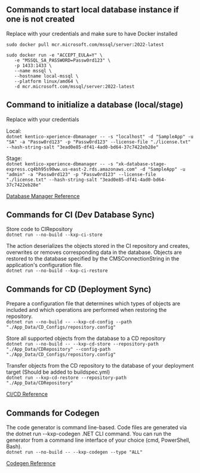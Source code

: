 ## Commands to start local database instance if one is not created

Replace with your credentials and make sure to have Docker installed<br>

`sudo docker pull mcr.microsoft.com/mssql/server:2022-latest`

```
sudo docker run -e "ACCEPT_EULA=Y" \
   -e "MSSQL_SA_PASSWORD=Passw0rd123" \
   -p 1433:1433 \
   --name mssql \
   --hostname local-mssql \
   --platform linux/amd64 \
   -d mcr.microsoft.com/mssql/server:2022-latest
```

## Command to initialize a database (local/stage)

Replace with your credentials </br>

Local: <br>
`dotnet kentico-xperience-dbmanager -- -s "localhost" -d "SampleApp" -u "SA" -a "Passw0rd123" -p "Passw0rd123" --license-file "./license.txt" --hash-string-salt "3ead0e85-df41-4ad0-bd64-37c7422eb28e"`

Stage:<br>
`dotnet kentico-xperience-dbmanager -- -s "xk-database-stage-express.cq4bh95s90ww.us-east-2.rds.amazonaws.com" -d "SampleApp" -u "admin" -a "Passw0rd123" -p "Passw0rd123" --license-file "./license.txt" --hash-string-salt "3ead0e85-df41-4ad0-bd64-37c7422eb28e"`

[Database Manager Reference](https://docs.xperience.io/xp/developers-and-admins/installation)

## Commands for CI (Dev Database Sync)

Store code to CIRepository<br>
`dotnet run --no-build --kxp-ci-store`

The action deserializes the objects stored in the CI repository and creates, overwrites or removes corresponding data in the database. Objects are restored to the database specified by the CMSConnectionString in the application's configuration file.<br>
`dotnet run --no-build --kxp-ci-restore`

## Commands for CD (Deployment Sync)

Prepare a configuration file that determines which types of objects are included and which operations are performed when restoring the repository.<br>
`dotnet run --no-build -- --kxp-cd-config --path "./App_Data/CD_Configs/repository.config"`

Store all supported objects from the database to a CD repository<br>
`dotnet run --no-build -- --kxp-cd-store --repository-path "./App_Data/CDRepository" --config-path "./App_Data/CD_Configs/repository.config"`

Transfer objects from the CD repository to the database of your deployment target (Should be added to buildspec.yml)<br>
`dotnet run --kxp-cd-restore --repository-path "./App_Data/CDRepository"`

[CI/CD Reference](https://docs.xperience.io/xp/developers-and-admins/ci-cd)

## Commands for Codegen

The code generator is command line-based. Code files are generated via the dotnet run --kxp-codegen .NET CLI command. You can run the generator from a command line interface of your choice (cmd, PowerShell, Bash). </br>
`dotnet run --no-build -- --kxp-codegen --type "ALL"`

[Codegen Reference](https://docs.xperience.io/xp/developers-and-admins/api/generate-code-files-for-system-objects)
